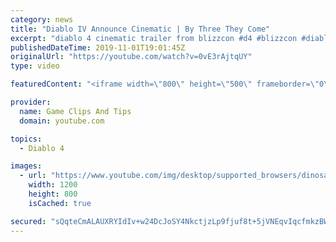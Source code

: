 ```yaml
---
category: news
title: "Diablo IV Announce Cinematic | By Three They Come"
excerpt: "diablo 4 cinematic trailer from blizzcon #d4 #blizzcon #diablo."
publishedDateTime: 2019-11-01T19:01:45Z
originalUrl: "https://youtube.com/watch?v=0vE3rAjtqUY"
type: video

featuredContent: "<iframe width=\"800\" height=\"500\" frameborder=\"0\" src=\"https://www.youtube.com/embed/0vE3rAjtqUY\" allow=\"accelerometer; autoplay; encrypted-media; gyroscope; picture-in-picture\" allowfullscreen></iframe>"

provider:
  name: Game Clips And Tips
  domain: youtube.com

topics:
  - Diablo 4

images:
  - url: "https://www.youtube.com/img/desktop/supported_browsers/dinosaur.png"
    width: 1200
    height: 800
    isCached: true

secured: "sQqteCmALAUXRYIdIv+w24DcJoSY4NkctjzLp9fjuf8t+5jVNEqvIqcfmkzBWjBTOOAAC/eb3BsiVBpWULwYX1rJaDCc20QglArCgs+knz5VTb2EA0JQ8Ek7uLE7fxsCqBuew5Ed36rfCw0v4JFBtmMQ1NnKVpXYs5LbxIpxEctmYFkgBG/8Ta3L/LAp1eXQJ1z7mFa2e/S7YMtbFxDi0FW9l3CY3IUUSJxo+uGc8VL1WIa2IGV+XYENDNj9kxTyhegP5wVhpqjEp3l6sczKkjKL8b9vX7NFh5mvTZCzM0H1VPhY+Wt3XTi2Nqkee2LvGWNBNaCmTB0Xx75GsFKtbjp7aI6HpF1FqF3cQg3l5WT02ihF0XIoQyh66JC9VItOiXoC5ASB5gLjSdNboJQilw==;fajMlEEXPK5rXN2T+KNfCg=="
---
```


